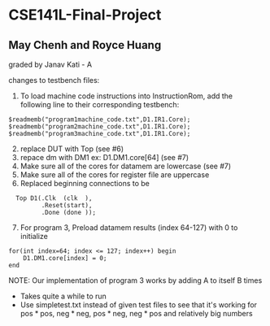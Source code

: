 # CSE141L-Final-Project
## May Chenh and Royce Huang
graded by Janav Kati - A

changes to testbench files:
1) To load machine code instructions into InstructionRom, add the following line to their corresponding testbench:
```
$readmemb("program1machine_code.txt",D1.IR1.Core);
$readmemb("program2machine_code.txt",D1.IR1.Core);
$readmemb("program3machine_code.txt",D1.IR1.Core);
```
2) replace DUT with Top (see #6)
3) repace dm with DM1 ex: D1.DM1.core[64] (see #7)
4) Make sure all of the cores for datamem are lowercase (see #7)
5) Make sure all of the cores for register file are uppercase
6) Replaced beginning connections to be 
```
  Top D1(.Clk  (clk  ),
		 .Reset(start),
		 .Done (done )); 
```
7) For program 3,
Preload datamem results (index 64-127) with 0 to initialize
```
for(int index=64; index <= 127; index++) begin
    D1.DM1.core[index] = 0;
end
```
NOTE: Our implementation of program 3 works by adding A to itself B times
- Takes quite a while to run
- Use simpletest.txt instead of given test files to see that it's working for $\text{pos}*\text{pos}$, $\text{neg}*\text{neg}$, $\text{pos}*\text{neg}$, $\text{neg}*\text{pos}$ and relatively big numbers
